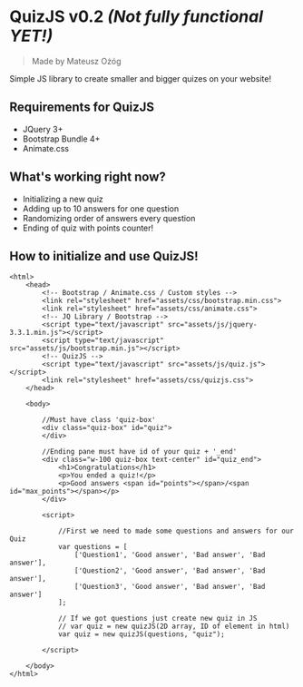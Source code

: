 # QuizJS v0.2 *(Not fully functional YET!)*
> Made by Mateusz Ożóg

Simple JS library to create smaller and bigger quizes on your website!

## Requirements for QuizJS
- JQuery 3+
- Bootstrap Bundle 4+
- Animate.css

## What's working right now?
- Initializing a new quiz
- Adding up to 10 answers for one question
- Randomizing order of answers every question
- Ending of quiz with points counter!

## How to initialize and use QuizJS!
```
<html>
    <head>
        <!-- Bootstrap / Animate.css / Custom styles -->
        <link rel="stylesheet" href="assets/css/bootstrap.min.css">
        <link rel="stylesheet" href="assets/css/animate.css">
        <!-- JQ Library / Bootstrap -->
        <script type="text/javascript" src="assets/js/jquery-3.3.1.min.js"></script>
        <script type="text/javascript" src="assets/js/bootstrap.min.js"></script>
        <!-- QuizJS -->
        <script type="text/javascript" src="assets/js/quiz.js"></script>
        <link rel="stylesheet" href="assets/css/quizjs.css">
    </head>

    <body>

        //Must have class 'quiz-box'
        <div class="quiz-box" id="quiz">
        </div>

        //Ending pane must have id of your quiz + '_end'
        <div class="w-100 quiz-box text-center" id="quiz_end">
            <h1>Congratulations</h1>
            <p>You ended a quiz!</p>
            <p>Good answers <span id="points"></span>/<span id="max_points"></span></p>
        </div>

        <script>

            //First we need to made some questions and answers for our Quiz
            var questions = [
                ['Question1', 'Good answer', 'Bad answer', 'Bad answer'],
                ['Question2', 'Good answer', 'Bad answer', 'Bad answer'],
                ['Question3', 'Good answer', 'Bad answer', 'Bad answer']
            ];

            // If we got questions just create new quiz in JS
            // var quiz = new quizJS(2D array, ID of element in html)
            var quiz = new quizJS(questions, "quiz");

        </script>

    </body>
</html>
```
